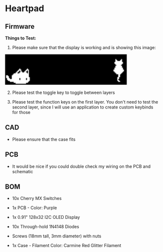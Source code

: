 # Heartpad

## Firmware
**Things to Test:**

1. Please make sure that the display is working and is showing this image:
<!-- [oled display image](./Firmware/catswhite.bmp) -->
<img src="./Firmware/catswhite.bmp" alt="oled display image" style="height: 100px;"/>

2. Please test the toggle key to toggle between layers

3. Please test the function keys on the first layer. You don't need to test the second layer, since I will use an application to create custom keybinds for those

## CAD 

- Please ensure that the case fits

## PCB

- It would be nice if you could double check my wiring on the PCB and schematic

## BOM

- 10x Cherry MX Switches

- 1x PCB - Color: Purple

- 1x 0.91" 128x32 I2C OLED Display

- 10x Through-hold 1N4148 Diodes

- Screws (18mm tall, 3mm diameter) with nuts

- 1x Case - Filament Color: Carmine Red Glitter Filament
